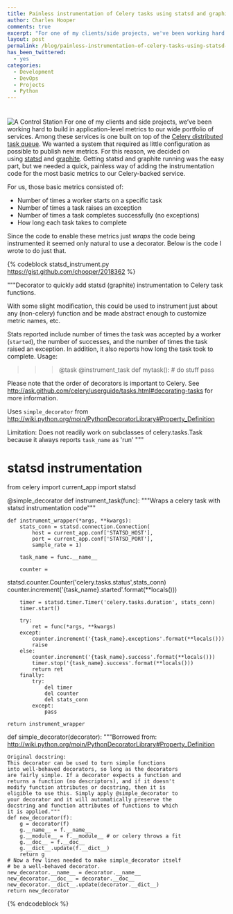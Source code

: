 ```yaml
---
title: Painless instrumentation of Celery tasks using statsd and graphite
author: Charles Hooper
comments: true
excerpt: "For one of my clients/side projects, we've been working hard to build in application-level metrics to our wide portfolio of services. Among these services is one built on top of the Celery distributed task queue system. After some research and deciding we wanted a system that required as little configuration as possible to publish new metrics, we decided to go with statsd and graphite. Once our statsd and graphite services were running, we needed a quick, minimal effort way of collecting the most basic metrics from our Celery-backed service."
layout: post
permalink: /blog/painless-instrumentation-of-celery-tasks-using-statsd-and-graphite/
has_been_twittered:
  - yes
categories:
  - Development
  - DevOps
  - Projects
  - Python
---
```

# 

![][1]
For one of my clients and side projects, we’ve been working hard to build in application-level metrics to our wide portfolio of services. Among these services is one built on top of the [Celery distributed task queue][2]. We wanted a system that required as little configuration as possible to publish new metrics. For this reason, we decided on using [statsd][3] and [graphite][4]. Getting statsd and graphite running was the easy part, but we needed a quick, painless way of adding the instrumentation code for the most basic metrics to our Celery-backed service.

 [1]: http://www.charleshooper.net/wp-content/uploads/400px-Steuerstand01-150x150.jpg "A Control Station"
 [2]: http://celeryproject.org/
 [3]: http://codeascraft.etsy.com/2011/02/15/measure-anything-measure-everything/
 [4]: http://graphite.wikidot.com/

For us, those basic metrics consisted of:

*   Number of times a worker starts on a specific task
*   Number of times a task raises an exception
*   Number of times a task completes successfully (no exceptions)
*   How long each task takes to complete

Since the code to enable these metrics just *wraps* the code being instrumented it seemed only natural to use a decorator. Below is the code I wrote to do just that.

{% codeblock statsd_instrument.py https://gist.github.com/chooper/2018362 %}

"""Decorator to quickly add statsd (graphite) instrumentation to Celery
task functions.

With some slight modification, this could be used to instrument just
about any (non-celery) function and be made abstract enough to customize
metric names, etc.

Stats reported include number of times the task was accepted by a worker
(`started`), the number of successes, and the number of times the task
raised an exception. In addition, it also reports how long the task took
to complete. Usage:

>>> @task
>>> @instrument_task
>>> def mytask():
>>>     # do stuff
>>>     pass

Please note that the order of decorators is important to Celery. See
http://ask.github.com/celery/userguide/tasks.html#decorating-tasks
for more information.

Uses `simple_decorator` from
http://wiki.python.org/moin/PythonDecoratorLibrary#Property_Definition

Limitation: Does not readily work on subclasses of celery.tasks.Task
because it always reports `task_name` as 'run'
"""

# statsd instrumentation
from celery import current_app
import statsd

@simple_decorator
def instrument_task(func):
    """Wraps a celery task with statsd instrumentation code"""

    def instrument_wrapper(*args, **kwargs):
        stats_conn = statsd.connection.Connection(
            host = current_app.conf['STATSD_HOST'],
            port = current_app.conf['STATSD_PORT'],
            sample_rate = 1)

        task_name = func.__name__

        counter =
statsd.counter.Counter('celery.tasks.status',stats_conn)
        counter.increment('{task_name}.started'.format(**locals()))

        timer = statsd.timer.Timer('celery.tasks.duration', stats_conn)
        timer.start()

        try:
            ret = func(*args, **kwargs)
        except:
            counter.increment('{task_name}.exceptions'.format(**locals()))
            raise
        else:
            counter.increment('{task_name}.success'.format(**locals()))
            timer.stop('{task_name}.success'.format(**locals()))
            return ret
        finally:
            try:
                del timer
                del counter
                del stats_conn
            except:
                pass

    return instrument_wrapper

def simple_decorator(decorator):
    """Borrowed from:
    http://wiki.python.org/moin/PythonDecoratorLibrary#Property_Definition

    Original docstring:
    This decorator can be used to turn simple functions
    into well-behaved decorators, so long as the decorators
    are fairly simple. If a decorator expects a function and
    returns a function (no descriptors), and if it doesn't
    modify function attributes or docstring, then it is
    eligible to use this. Simply apply @simple_decorator to
    your decorator and it will automatically preserve the
    docstring and function attributes of functions to which
    it is applied."""
    def new_decorator(f):
        g = decorator(f)
        g.__name__ = f.__name__
        g.__module__ = f.__module__ # or celery throws a fit
        g.__doc__ = f.__doc__
        g.__dict__.update(f.__dict__)
        return g
    # Now a few lines needed to make simple_decorator itself
    # be a well-behaved decorator.
    new_decorator.__name__ = decorator.__name__
    new_decorator.__doc__ = decorator.__doc__
    new_decorator.__dict__.update(decorator.__dict__)
    return new_decorator

{% endcodeblock %}


